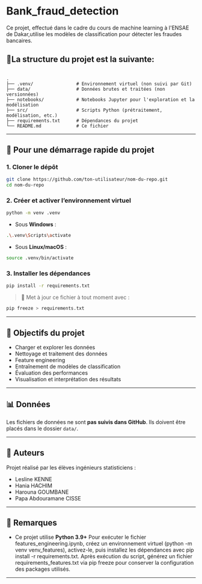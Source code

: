 # Bank_fraud_detection
Ce projet, effectué dans le cadre du cours de machine learning à l'ENSAE de Dakar,utilise les  modèles de classification pour détecter les fraudes bancaires.



## 📁La structure du projet est la suivante:

```

.
├── .venv/                # Environnement virtuel (non suivi par Git)
├── data/                 # Données brutes et traitées (non versionnées)
├── notebooks/            # Notebooks Jupyter pour l'exploration et la modélisation
├── src/                  # Scripts Python (prétraitement, modélisation, etc.)
├── requirements.txt      # Dépendances du projet
└── README.md             # Ce fichier

````

---

## 🚀 Pour une démarrage rapide du projet

### 1. Cloner le dépôt

```bash
git clone https://github.com/ton-utilisateur/nom-du-repo.git
cd nom-du-repo
````

### 2. Créer et activer l’environnement virtuel

```bash
python -m venv .venv
```

* Sous **Windows** :

```bash
.\.venv\Scripts\activate
```

* Sous **Linux/macOS** :

```bash
source .venv/bin/activate
```

### 3. Installer les dépendances

```bash
pip install -r requirements.txt
```


> 📝 Met à jour ce fichier à tout moment avec :

```bash
pip freeze > requirements.txt
```

---

## 🧠 Objectifs du projet

* Charger et explorer les données
* Nettoyage et traitement des données
* Feature engineering
* Entraînement de modèles de classification
* Évaluation des performances
* Visualisation et interprétation des résultats

---

## 📊 Données

Les fichiers de données ne sont **pas suivis dans GitHub**. Ils doivent être placés dans le dossier `data/`.

---

## 👥 Auteurs

Projet réalisé par les élèves ingénieurs statisticiens :

* Lesline KENNE
* Hania HACHIM
* Harouna GOUMBANE
* Papa Abdouramane CISSE

---

## 📌 Remarques

* Ce projet utilise **Python 3.9+**
Pour exécuter le fichier features_engineering.ipynb, créez un environnement virtuel (python -m venv venv_features), activez-le, puis installez les dépendances avec pip install -r requirements.txt. Après exécution du script, générez un fichier requirements_features.txt via pip freeze pour conserver la configuration des packages utilisés.

---

